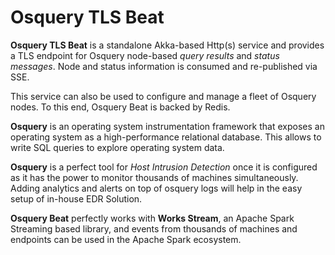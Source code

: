 
# Osquery TLS Beat

**Osquery TLS Beat** is a standalone Akka-based Http(s) service and provides a TLS endpoint
for Osquery node-based *query results* and *status messages*. Node and status information 
is consumed and re-published via SSE.

This service can also be used to configure and manage a fleet of Osquery nodes. To this end, 
Osquery Beat is backed by Redis.

**Osquery** is an operating system instrumentation framework that exposes an operating system 
as a high-performance relational database. This allows to write SQL queries to explore operating 
system data.

**Osquery** is a perfect tool for *Host Intrusion Detection* once it is configured as it has the
power to monitor thousands of machines simultaneously. Adding analytics and alerts on top of osquery 
logs will help in the easy setup of in-house EDR Solution.

**Osquery Beat** perfectly works with **Works Stream**, an Apache Spark Streaming based library,
and events from thousands of machines and endpoints can be used in the Apache Spark ecosystem.


